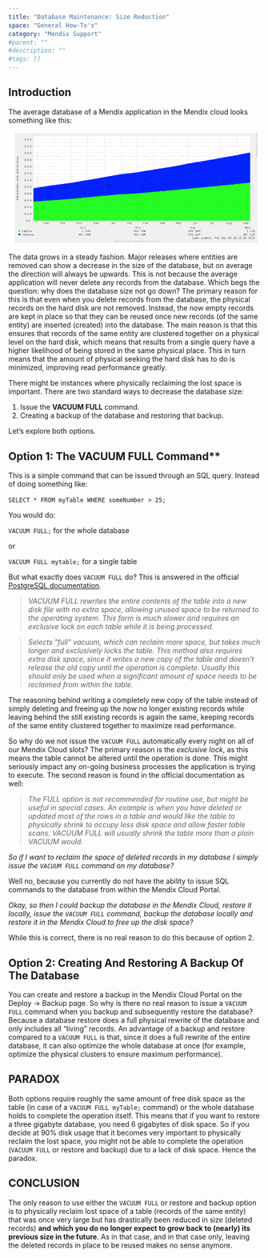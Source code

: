 ```yaml
---
title: "Database Maintenance: Size Reduction"
space: "General How-To's"
category: "Mendix Support"
#parent: ""
#description: ""
#tags: []
---
```

## Introduction
The average database of a Mendix application in the Mendix cloud looks something like this:

![](attachments/database-maintenance-size-reduction/Untitled.png)

The data grows in a steady fashion. Major releases where entities are removed can show a decrease in the size of the database, but on average the direction will always be upwards. This is not because the average application will never delete any records from the database. Which begs the question: why does the database size not go down? The primary reason for this is that even when you delete records from the database, the physical records on the hard disk are not removed. Instead, the now empty records are kept in place so that they can be reused once new records (of the same entity) are inserted (created) into the database. The main reason is that this ensures that records of the same entity are clustered together on a physical level on the hard disk, which means that results from a single query have a higher likelihood of being stored in the same physical place. This in turn means that the amount of physical seeking the hard disk has to do is minimized, improving read performance greatly.

There might be instances where physically reclaiming the lost space is important. There are two standard ways to decrease the database size:

1.  Issue the **VACUUM FULL** command.
2.  Creating a backup of the database and restoring that backup.

Let’s explore both options.

## Option 1: The VACUUM FULL Command**

This is a simple command that can be issued through an SQL query. Instead of doing something like:

``SELECT * FROM myTable WHERE someNumber > 25;``

You would do:

``VACUUM FULL;`` for the whole database

or

``VACUUM FULL mytable;`` for a single table

But what exactly does ``VACUUM FULL`` do? This is answered in the official [PostgreSQL documentation](https://www.postgresql.org/docs/current/static/sql-vacuum.html).

  > _VACUUM FULL_ _rewrites the entire contents of the table into a new disk file with no extra space, allowing unused space to be returned to the operating system. This form is much slower and requires an exclusive lock on each table while it is being processed._

  > _Selects "full" vacuum, which can reclaim more space, but takes much longer and exclusively locks the table. This method also requires extra disk space, since it writes a new copy of the table and doesn't release the old copy until the operation is complete. Usually this should only be used when a significant amount of space needs to be reclaimed from within the table._

The reasoning behind writing a completely new copy of the table instead of simply deleting and freeing up the now no longer existing records while leaving behind the still existing records is again the same, keeping records of the same entity clustered together to maximize read performance.

So why do we not issue the ``VACUUM FULL`` automatically every night on all of our Mendix Cloud slots? The primary reason is the _exclusive lock_, as this means the table cannot be altered until the operation is done. This might seriously impact any on-going business processes the application is trying to execute. The second reason is found in the official documentation as well:

  > _The_ _FULL_ _option is not recommended for routine use, but might be useful in special cases. An example is when you have deleted or updated most of the rows in a table and would like the table to physically shrink to occupy less disk space and allow faster table scans._ _VACUUM FULL_ _will usually shrink the table more than a plain_ _VACUUM_ _would._

_So if I want to reclaim the space of deleted records in my database I simply issue the ``VACUUM FULL`` command on my database?_

Well no, because you currently do not have the ability to issue SQL commands to the database from within the Mendix Cloud Portal.

_Okay, so then I could backup the database in the Mendix Cloud, restore it locally, issue the ``VACUUM FULL`` command, backup the database locally and restore it in the Mendix Cloud to free up the disk space?_

While this is correct, there is no real reason to do this because of option 2.

## Option 2: Creating And Restoring A Backup Of The Database

You can create and restore a backup in the Mendix Cloud Portal on the Deploy -> Backup page. So why is there no real reason to issue a ``VACUUM FULL`` command when you backup and subsequently restore the database? Because a database restore does a full physical rewrite of the database and only includes all “living” records. An advantage of a backup and restore compared to a ``VACUUM FULL`` is that, since it does a full rewrite of the entire database, it can also optimize the whole database at once (for example, optimize the physical clusters to ensure maximum performance).

## PARADOX

Both options require roughly the same amount of free disk space as the table (in case of a ``VACUUM FULL myTable;`` command) or the whole database holds to complete the operation itself. This means that if you want to restore a three gigabyte database, you need 6 gigabytes of disk space. So if you decide at 90% disk usage that it becomes very important to physically reclaim the lost space, you might not be able to complete the operation (``VACUUM FULL`` or restore and backup) due to a lack of disk space. Hence the paradox.

## CONCLUSION

The only reason to use either the ``VACUUM FULL`` or restore and backup option is to physically reclaim lost space of a table (records of the same entity) that was once very large but has drastically been reduced in size (deleted records) **and which you do no longer expect to grow back to (nearly) its previous size in the future**. As in that case, and in that case only, leaving the deleted records in place to be reused makes no sense anymore.

